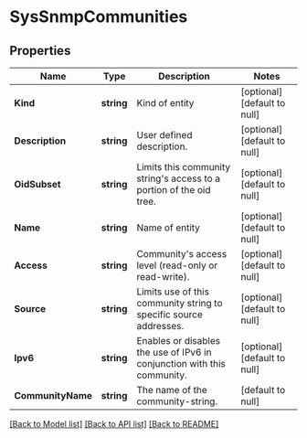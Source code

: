 # SysSnmpCommunities

## Properties
Name | Type | Description | Notes
------------ | ------------- | ------------- | -------------
**Kind** | **string** | Kind of entity | [optional] [default to null]
**Description** | **string** | User defined description. | [optional] [default to null]
**OidSubset** | **string** | Limits this community string&#39;s access to a portion of the oid tree. | [optional] [default to null]
**Name** | **string** | Name of entity | [optional] [default to null]
**Access** | **string** | Community&#39;s access level (read-only or read-write). | [optional] [default to null]
**Source** | **string** | Limits use of this community string to specific source addresses. | [optional] [default to null]
**Ipv6** | **string** | Enables or disables the use of IPv6 in conjunction with this community. | [optional] [default to null]
**CommunityName** | **string** | The name of the community-string. | [default to null]

[[Back to Model list]](../README.md#documentation-for-models) [[Back to API list]](../README.md#documentation-for-api-endpoints) [[Back to README]](../README.md)


